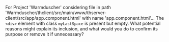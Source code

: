For Project 'Warmduscher' considering file in path 'Warmduscher/thclient/src/main/www/thserver-client/src/app/app.component.html' with name 'app.component.html'...
The `<div>` element with class `myLastSpace` is present but empty. What potential reasons might explain its inclusion, and what would you do to confirm its purpose or remove it if unnecessary?